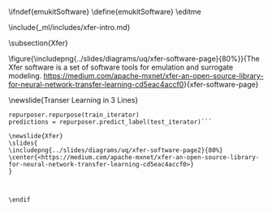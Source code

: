 \ifndef{emukitSoftware}
\define{emukitSoftware}
\editme

\include{_ml/includes/xfer-intro.md}


\subsection{Xfer}

\figure{\includepng{../slides/diagrams/uq/xfer-software-page}{80%}}{The Xfer software is a set of software tools for emulation and surrogate modeling. <https://medium.com/apache-mxnet/xfer-an-open-source-library-for-neural-network-transfer-learning-cd5eac4accf0>}{xfer-software-page}


\newslide{Transer Learning in 3 Lines}

```repurposer = xfer.LrRepurposer(source_model, feature_layer_names=['fc7'])
repurposer.repurpose(train_iterator)
predictions = repurposer.predict_label(test_iterator)```

\newslide{Xfer}
\slides{
\includepng{../slides/diagrams/uq/xfer-software-page2}{80%}
\center{<https://medium.com/apache-mxnet/xfer-an-open-source-library-for-neural-network-transfer-learning-cd5eac4accf0>}
}



\endif
